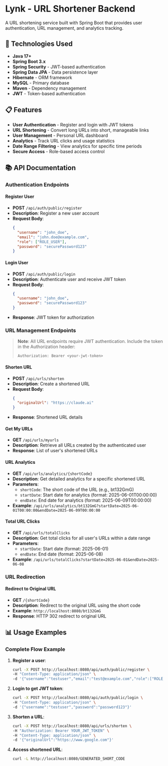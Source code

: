 # Lynk - URL Shortener Backend

A URL shortening service built with Spring Boot that provides user authentication, URL management, and analytics tracking.

## 🚀 Technologies Used

- **Java 17+**
- **Spring Boot 3.x**
- **Spring Security** - JWT-based authentication
- **Spring Data JPA** - Data persistence layer
- **Hibernate** - ORM framework
- **MySQL** - Primary database
- **Maven** - Dependency management
- **JWT** - Token-based authentication

## 📋 Features

- **User Authentication** - Register and login with JWT tokens
- **URL Shortening** - Convert long URLs into short, manageable links
- **User Management** - Personal URL dashboard
- **Analytics** - Track URL clicks and usage statistics
- **Date Range Filtering** - View analytics for specific time periods
- **Secure Access** - Role-based access control

## 📚 API Documentation

### Authentication Endpoints

#### Register User
- **POST** `/api/auth/public/register`
- **Description**: Register a new user account
- **Request Body**:
  ```json
  {
    "username": "john_doe",
    "email": "john.doe@example.com",
    "role": ["ROLE_USER"],
    "password": "securePassword123"
  }
  ```

#### Login User
- **POST** `/api/auth/public/login`
- **Description**: Authenticate user and receive JWT token
- **Request Body**:
  ```json
  {
    "username": "john_doe",
    "password": "securePassword123"
  }
  ```
- **Response**: JWT token for authorization

### URL Management Endpoints

> **Note**: All URL endpoints require JWT authentication. Include the token in the Authorization header:
> ```
> Authorization: Bearer <your-jwt-token>
> ```

#### Shorten URL
- **POST** `/api/urls/shorten`
- **Description**: Create a shortened URL
- **Request Body**:
  ```json
  {
    "originalUrl": "https://claude.ai"
  }
  ```
- **Response**: Shortened URL details

#### Get My URLs
- **GET** `/api/urls/myurls`
- **Description**: Retrieve all URLs created by the authenticated user
- **Response**: List of user's shortened URLs

#### URL Analytics
- **GET** `/api/urls/analytics/{shortCode}`
- **Description**: Get detailed analytics for a specific shortened URL
- **Parameters**:
  - `shortCode`: The short code of the URL (e.g., bt132GmG)
  - `startDate`: Start date for analytics (format: 2025-06-01T00:00:00)
  - `endDate`: End date for analytics (format: 2025-06-09T00:00:00)
- **Example**: `/api/urls/analytics/bt132GmG?startDate=2025-06-01T00:00:00&endDate=2025-06-09T00:00:00`

#### Total URL Clicks
- **GET** `/api/urls/totalClicks`
- **Description**: Get total clicks for all user's URLs within a date range
- **Parameters**:
  - `startDate`: Start date (format: 2025-06-01)
  - `endDate`: End date (format: 2025-06-08)
- **Example**: `/api/urls/totalClicks?startDate=2025-06-01&endDate=2025-06-08`

### URL Redirection

#### Redirect to Original URL
- **GET** `/{shortCode}`
- **Description**: Redirect to the original URL using the short code
- **Example**: `http://localhost:8080/bt132GmG`
- **Response**: HTTP 302 redirect to original URL


## 📊 Usage Examples

### Complete Flow Example

1. **Register a user**:
   ```bash
   curl -X POST http://localhost:8080/api/auth/public/register \
   -H "Content-Type: application/json" \
   -d '{"username":"testuser","email":"test@example.com","role":["ROLE_USER"],"password":"password123"}'
   ```

2. **Login to get JWT token**:
   ```bash
   curl -X POST http://localhost:8080/api/auth/public/login \
   -H "Content-Type: application/json" \
   -d '{"username":"testuser","password":"password123"}'
   ```

3. **Shorten a URL**:
   ```bash
   curl -X POST http://localhost:8080/api/urls/shorten \
   -H "Authorization: Bearer YOUR_JWT_TOKEN" \
   -H "Content-Type: application/json" \
   -d '{"originalUrl":"https://www.google.com"}'
   ```

4. **Access shortened URL**:
   ```bash
   curl -L http://localhost:8080/GENERATED_SHORT_CODE
   ```
